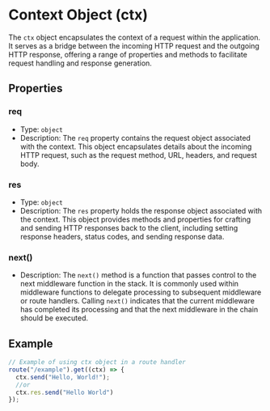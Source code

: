 # Context Object (ctx)

The `ctx` object encapsulates the context of a request within the application. It serves as a bridge between the incoming HTTP request and the outgoing HTTP response, offering a range of properties and methods to facilitate request handling and response generation.

## Properties

### req

- Type: `object`
- Description: The `req` property contains the request object associated with the context. This object encapsulates details about the incoming HTTP request, such as the request method, URL, headers, and request body.

### res

- Type: `object`
- Description: The `res` property holds the response object associated with the context. This object provides methods and properties for crafting and sending HTTP responses back to the client, including setting response headers, status codes, and sending response data.

### next()

- Description: The `next()` method is a function that passes control to the next middleware function in the stack. It is commonly used within middleware functions to delegate processing to subsequent middleware or route handlers. Calling `next()` indicates that the current middleware has completed its processing and that the next middleware in the chain should be executed.

## Example

```javascript
// Example of using ctx object in a route handler
route("/example").get((ctx) => {
  ctx.send("Hello, World!");
  //or
  ctx.res.send("Hello World")
});
```
